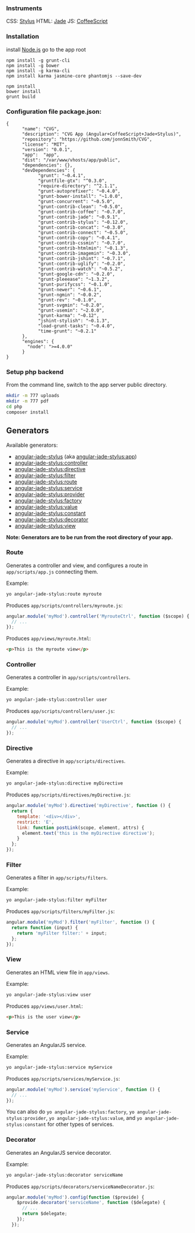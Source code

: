### Instruments

CSS: [Stylus](http://stylus-lang.com/)
HTML: [Jade](http://jade-lang.com/)
JS: [CoffeeScript](http://coffeescript.org/)

### Installation

install [Node.js](https://nodejs.org/en/download/package-manager/)
go to the app root

    npm install -g grunt-cli
    npm install -g bower
    npm install -g karma-cli
    npm install karma jasmine-core phantomjs --save-dev

    npm install
    bower install
    grunt build
    
### Configuration file package.json:


    {
          "name": "CVG",
          "description": "CVG App (Angular+CoffeeScript+Jade+Stylus)",
          "repository": "https://github.com/jonnSmith/CVG",
          "license": "MIT",
          "version": "0.0.1",
          "app":  "app",
          "dist": "/var/www/vhosts/app/public",
          "dependencies": {},
          "devDependencies": {
                "grunt": "~0.4.1",
                "gruntfile-gtx": "^0.3.0",
                "require-directory": "^2.1.1",
                "grunt-autoprefixer": "~0.4.0",
                "grunt-bower-install": "~1.0.0",
                "grunt-concurrent": "~0.5.0",
                "grunt-contrib-clean": "~0.5.0",
                "grunt-contrib-coffee": "~0.7.0",
                "grunt-contrib-jade": "~0.9.1",
                "grunt-contrib-stylus": "~0.12.0",
                "grunt-contrib-concat": "~0.3.0",
                "grunt-contrib-connect": "~0.5.0",
                "grunt-contrib-copy": "~0.4.1",
                "grunt-contrib-cssmin": "~0.7.0",
                "grunt-contrib-htmlmin": "~0.1.3",
                "grunt-contrib-imagemin": "~0.3.0",
                "grunt-contrib-jshint": "~0.7.1",
                "grunt-contrib-uglify": "~0.2.0",
                "grunt-contrib-watch": "~0.5.2",
                "grunt-google-cdn": "~0.2.0",
                "grunt-pleeease": "~1.3.2",
                "grunt-purifycss": "~0.1.0",
                "grunt-newer": "~0.6.1",
                "grunt-ngmin": "~0.0.2",
                "grunt-rev": "~0.1.0",
                "grunt-svgmin": "~0.2.0",
                "grunt-usemin": "~2.0.0",
                "grunt-karma": "~0.12",
                "jshint-stylish": "~0.1.3",
                "load-grunt-tasks": "~0.4.0",
                "time-grunt": "~0.2.1"
          },
          "engines": {
            "node": ">=4.0.0"
          }
    }

### Setup php backend

From the command line, switch to the app server public directory.

```sh
mkdir -m 777 uploads
mkdir -m 777 pdf
cd php
composer install
```
    
## Generators

Available generators:

* [angular-jade-stylus](#app) (aka [angular-jade-stylus:app](#app))
* [angular-jade-stylus:controller](#controller)
* [angular-jade-stylus:directive](#directive)
* [angular-jade-stylus:filter](#filter)
* [angular-jade-stylus:route](#route)
* [angular-jade-stylus:service](#service)
* [angular-jade-stylus:provider](#service)
* [angular-jade-stylus:factory](#service)
* [angular-jade-stylus:value](#service)
* [angular-jade-stylus:constant](#service)
* [angular-jade-stylus:decorator](#decorator)
* [angular-jade-stylus:view](#view)

**Note: Generators are to be run from the root directory of your app.**

### Route
Generates a controller and view, and configures a route in `app/scripts/app.js` connecting them.

Example:
```bash
yo angular-jade-stylus:route myroute
```

Produces `app/scripts/controllers/myroute.js`:
```javascript
angular.module('myMod').controller('MyrouteCtrl', function ($scope) {
  // ...
});
```

Produces `app/views/myroute.html`:
```html
<p>This is the myroute view</p>
```

### Controller
Generates a controller in `app/scripts/controllers`.

Example:
```bash
yo angular-jade-stylus:controller user
```

Produces `app/scripts/controllers/user.js`:
```javascript
angular.module('myMod').controller('UserCtrl', function ($scope) {
  // ...
});
```
### Directive
Generates a directive in `app/scripts/directives`.

Example:
```bash
yo angular-jade-stylus:directive myDirective
```

Produces `app/scripts/directives/myDirective.js`:
```javascript
angular.module('myMod').directive('myDirective', function () {
  return {
    template: '<div></div>',
    restrict: 'E',
    link: function postLink(scope, element, attrs) {
      element.text('this is the myDirective directive');
    }
  };
});
```

### Filter
Generates a filter in `app/scripts/filters`.

Example:
```bash
yo angular-jade-stylus:filter myFilter
```

Produces `app/scripts/filters/myFilter.js`:
```javascript
angular.module('myMod').filter('myFilter', function () {
  return function (input) {
    return 'myFilter filter:' + input;
  };
});
```

### View
Generates an HTML view file in `app/views`.

Example:
```bash
yo angular-jade-stylus:view user
```

Produces `app/views/user.html`:
```html
<p>This is the user view</p>
```

### Service
Generates an AngularJS service.

Example:
```bash
yo angular-jade-stylus:service myService
```

Produces `app/scripts/services/myService.js`:
```javascript
angular.module('myMod').service('myService', function () {
  // ...
});
```

You can also do `yo angular-jade-stylus:factory`, `yo angular-jade-stylus:provider`, `yo angular-jade-stylus:value`, and `yo angular-jade-stylus:constant` for other types of services.

### Decorator
Generates an AngularJS service decorator.

Example:
```bash
yo angular-jade-stylus:decorator serviceName
```

Produces `app/scripts/decorators/serviceNameDecorator.js`:
```javascript
angular.module('myMod').config(function ($provide) {
    $provide.decorator('serviceName', function ($delegate) {
      // ...
      return $delegate;
    });
  });
```
